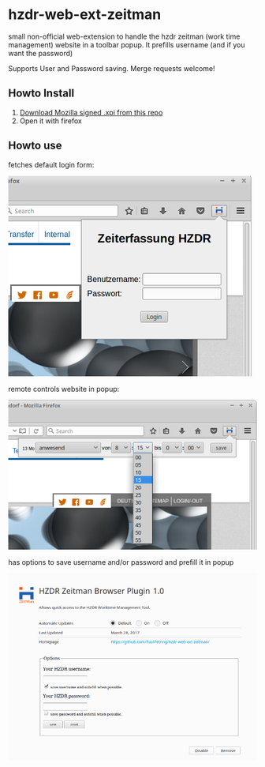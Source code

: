 # hzdr-web-ext-zeitman

small non-official web-extension to handle the hzdr zeitman (work time management) website in a toolbar popup. It prefills username (and if you want the password)

Supports User and Password saving. Merge requests welcome!

## Howto Install

1. [Download Mozilla signed .xpi from this repo](./web-ext-artifacts/hzdr_zeitman_browser_plugin-1.8-an+fx.xpi)
1. Open it with firefox

## Howto use

fetches default login form:

![zeitweb_login.png](./zeitweb_login.png)

remote controls website in popup:

![zeitweb_zeiteintragung.png](./zeitweb_zeiteintragung.png)

has options to save username and/or password and prefill it in popup

![zeitweb_options.png](./zeitweb_options.png)

